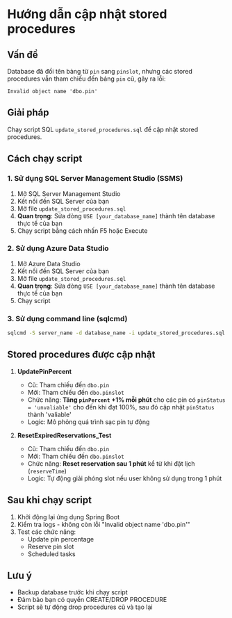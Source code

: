 # Hướng dẫn cập nhật stored procedures

## Vấn đề
Database đã đổi tên bảng từ `pin` sang `pinslot`, nhưng các stored procedures vẫn tham chiếu đến bảng `pin` cũ, gây ra lỗi:
```
Invalid object name 'dbo.pin'
```

## Giải pháp
Chạy script SQL `update_stored_procedures.sql` để cập nhật stored procedures.

## Cách chạy script

### 1. Sử dụng SQL Server Management Studio (SSMS)
1. Mở SQL Server Management Studio
2. Kết nối đến SQL Server của bạn
3. Mở file `update_stored_procedures.sql`
4. **Quan trọng**: Sửa dòng `USE [your_database_name]` thành tên database thực tế của bạn
5. Chạy script bằng cách nhấn F5 hoặc Execute

### 2. Sử dụng Azure Data Studio
1. Mở Azure Data Studio
2. Kết nối đến SQL Server của bạn
3. Mở file `update_stored_procedures.sql`
4. **Quan trọng**: Sửa dòng `USE [your_database_name]` thành tên database thực tế của bạn
5. Chạy script

### 3. Sử dụng command line (sqlcmd)
```bash
sqlcmd -S server_name -d database_name -i update_stored_procedures.sql
```

## Stored procedures được cập nhật

1. **UpdatePinPercent**
   - Cũ: Tham chiếu đến `dbo.pin`
   - Mới: Tham chiếu đến `dbo.pinslot`
   - Chức năng: **Tăng `pinPercent` +1% mỗi phút** cho các pin có `pinStatus = 'unvaliable'` cho đến khi đạt 100%, sau đó cập nhật `pinStatus` thành 'valiable'
   - Logic: Mô phỏng quá trình sạc pin tự động

2. **ResetExpiredReservations_Test**
   - Cũ: Tham chiếu đến `dbo.pin`
   - Mới: Tham chiếu đến `dbo.pinslot`
   - Chức năng: **Reset reservation sau 1 phút** kể từ khi đặt lịch (`reserveTime`)
   - Logic: Tự động giải phóng slot nếu user không sử dụng trong 1 phút

## Sau khi chạy script
1. Khởi động lại ứng dụng Spring Boot
2. Kiểm tra logs - không còn lỗi "Invalid object name 'dbo.pin'"
3. Test các chức năng:
   - Update pin percentage
   - Reserve pin slot
   - Scheduled tasks

## Lưu ý
- Backup database trước khi chạy script
- Đảm bảo bạn có quyền CREATE/DROP PROCEDURE
- Script sẽ tự động drop procedures cũ và tạo lại